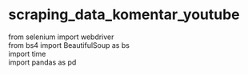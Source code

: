 # scraping_data_komentar_youtube

<!-- import dulu librarynya -->
from selenium import webdriver <br>
from bs4 import BeautifulSoup as bs <br>
import time <br>
import pandas as pd <br>
